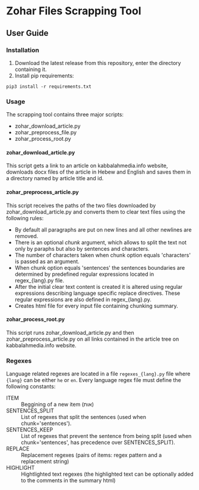 # Zohar Files Scrapping Tool

## User Guide

### Installation 

  1. Download the latest release from this repository, enter the directory containing it.
  2. Install pip requirements:

```shell
pip3 install -r requirements.txt
```

### Usage

The scrapping tool contains three major scripts:
  * zohar_download_article.py
  * zohar_preprocess_file.py
  * zohar_process_root.py

#### zohar_download_article.py

This script gets a link to an article on kabbalahmedia.info website, 
downloads docx files of the article in Hebew and English and saves them in
a directory named by article title and id.

#### zohar_preprocess_article.py

This script receives the paths of the two files downloaded by zohar_download_article.py and converts them
to clear text files using the following rules:

  * By default all paragraphs are put on new lines and all other newlines are removed.
  * There is an optional *chunk* argument, which allows to split the text not only by paraphs but also by sentences and characters.
  * The number of characters taken when chunk option equals 'characters' is passed as an argument.
  * When chunk option equals 'sentences' the sentences boundaries are determined by predefined regular expressions located in regex_{lang}.py file.
  * After the initial clear text content is created it is altered using regular expressions describing language specific replace directives.
    These regular expressions are also defined in regex_{lang}.py.
  * Creates html file for every input file containing chunking summary.
  
#### zohar_process_root.py
  This script runs zohar_download_article.py and then zohar_preprocess_article.py on all links contained in the article tree on kabbalahmedia.info website.

### Regexes
  Language related regexes are located in a file `regexes_{lang}.py` file where `{lang}` can be either `he` or `en`. Every language regex file must define the following constants:
  
  <dl>
    <dt>ITEM</dt>
    <dd>Beggining of a new item (אות)</dd>
    <dt>SENTENCES_SPLIT</dt>
    <dd>List of regexes that split the sentences (used when chunk='sentences').</dd>
    <dt>SENTENCES_KEEP</dt>
    <dd>List of regexes that prevent the sentence from being split  (used when chunk='sentences', has precedence over SENTENCES_SPLIT).</dd>
    <dt>REPLACE</dt>
    <dd>Replacement regexes (pairs of items: regex pattern and a replacement string)
    <dt>HIGHLIGHT</dt>
    <dd>Hightlighted text regexes (the highlighted text can be optionally added to the comments in the summary html)
   </dl>
